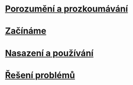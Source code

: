 # [Porozumění a prozkoumávání](/intune/understand-explore/introduction-to-microsoft-intune.md)
# [Začínáme](/intune/get-started/what-to-know-before-you-start-microsoft-intune)
# [Nasazení a používání](/intune/deploy-use/overview-of-device-and-app-lifecycles-in-microsoft-intune)
# [Řešení problémů](/intune/troubleshoot/how-to-get-support-for-microsoft-intune)


<!--HONumber=Apr16_HO4-->



